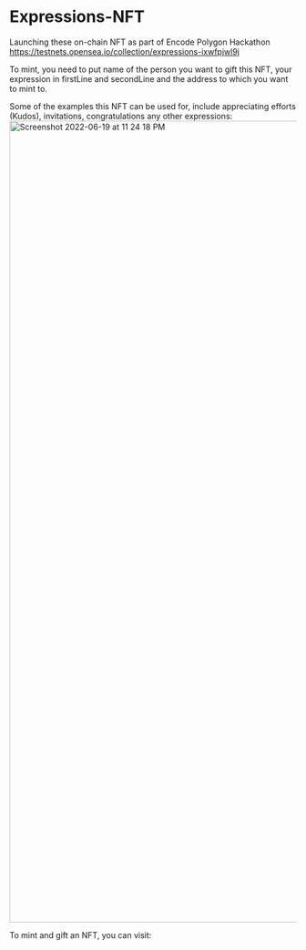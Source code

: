 # Expressions-NFT
Launching these on-chain NFT as part of Encode Polygon Hackathon
https://testnets.opensea.io/collection/expressions-ixwfpjwl9j

To mint, you need to put name of the person you want to gift this NFT, your expression in firstLine and secondLine and the address to which you want to mint to.

Some of the examples this NFT can be used for, include appreciating efforts (Kudos), invitations, congratulations any other expressions:
<img width="1408" alt="Screenshot 2022-06-19 at 11 24 18 PM" src="https://user-images.githubusercontent.com/7895856/174494110-84bbc635-2dab-41d6-81e2-e685af05640f.png">

To mint and gift an NFT, you can visit:
<Coming soon>

